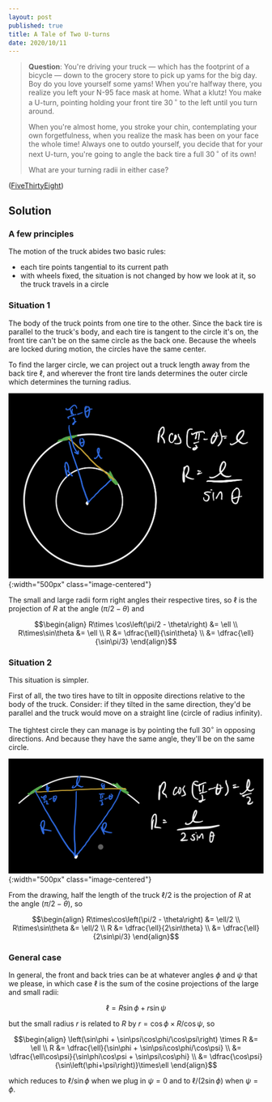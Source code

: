 ```yaml
---
layout: post
published: true
title: A Tale of Two U-turns
date: 2020/10/11
---
```


>**Question**: You're driving your truck — which has the footprint of a bicycle — down to the grocery store to pick up yams for the big day. Boy do you love yourself some yams! When you're halfway there, you realize you left your N-95 face mask at home. What a klutz! You make a U-turn, pointing holding your front tire $30\,^\circ$ to the left until you turn around. 
>
>When you're almost home, you stroke your chin, contemplating your own forgetfulness, when you realize the mask has been on your face the whole time! Always one to outdo yourself, you decide that for your next U-turn, you're going to angle the back tire a full $30\,^\circ$ of its own! 
>
>What are your turning radii in either case?

<!--more-->

([FiveThirtyEight](https://fivethirtyeight.com/features/can-you-parallel-park-your-car/))

## Solution

### A few principles

The motion of the truck abides two basic rules:

- each tire points tangential to its current path
- with wheels fixed, the situation is not changed by how we look at it, so the truck travels in a circle

### Situation 1

The body of the truck points from one tire to the other. Since the back tire is parallel to the truck's body, and each tire is tangent to the circle it's on, the front tire can't be on the same circle as the back one. Because the wheels are locked during motion, the circles have the same center. 

To find the larger circle, we can project out a truck length away from the back tire $\ell,$ and wherever the front tire lands determines the outer circle which determines the turning radius. 

![](/img/2020-10-09-turning-radius-scenario-1.png){:width="500px" class="image-centered"}

The small and large radii form right angles their respective tires, so $\ell$ is the projection of $R$ at the angle $\left(\pi/2 - \theta\right)$ and

$$\begin{align}
R\times \cos\left(\pi/2 - \theta\right) &= \ell \\
R\times\sin\theta &= \ell \\
R &= \dfrac{\ell}{\sin\theta} \\
&= \dfrac{\ell}{\sin\pi/3}
\end{align}$$

### Situation 2

This situation is simpler. 

First of all, the two tires have to tilt in opposite directions relative to the body of the truck. Consider: if they tilted in the same direction, they'd be parallel and the truck would move on a straight line (circle of radius infinity). 

The tightest circle they can manage is by pointing the full $30^\circ$ in opposing directions. And because they have the same angle, they'll be on the same circle. 

![](/img/2020-10-09-turning-radius-scenario-2.png){:width="500px" class="image-centered"}

From the drawing, half the length of the truck $\ell/2$ is the projection of $R$ at the angle $\left(\pi/2-\theta\right),$ so

$$\begin{align}
R\times\cos\left(\pi/2 - \theta\right) &= \ell/2 \\
R\times\sin\theta &= \ell/2 \\
R &= \dfrac{\ell}{2\sin\theta} \\
&= \dfrac{\ell}{2\sin\pi/3}
\end{align}$$

### General case

In general, the front and back tries can be at whatever angles $\phi$ and $\psi$ that we please, in which case $\ell$ is the sum of the cosine projections of the large and small radii:

$$\ell = R\sin\phi + r\sin\psi$$

but the small radius $r$ is related to $R$ by $r = \cos\phi \times R/\cos\psi,$ so

$$\begin{align}
\left(\sin\phi + \sin\psi\cos\phi/\cos\psi\right) \times R &= \ell \\
R &= \dfrac{\ell}{\sin\phi + \sin\psi\cos\phi/\cos\psi} \\
&= \dfrac{\ell\cos\psi}{\sin\phi\cos\psi + \sin\psi\cos\phi} \\
&= \dfrac{\cos\psi}{\sin\left(\phi+\psi\right)}\times\ell
\end{align}$$

which reduces to $\ell/\sin\phi$ when we plug in $\psi=0$ and to $\ell/\left(2\sin\phi\right)$ when $\psi=\phi.$

<br>
